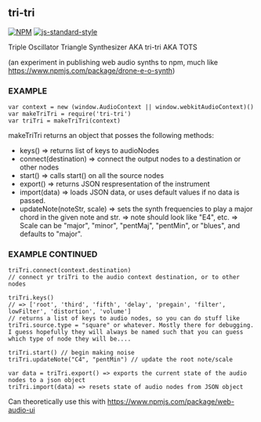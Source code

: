 tri-tri
----------------

[![NPM](https://nodei.co/npm/vid-synth.png)](https://nodei.co/npm/vid-synth/) [![js-standard-style](https://img.shields.io/badge/code%20style-standard-brightgreen.svg?style=flat)](https://github.com/feross/standard) 

Triple Oscillator Triangle Synthesizer AKA tri-tri AKA TOTS

(an experiment in publishing web audio synths to npm, much like https://www.npmjs.com/package/drone-e-o-synth)

### EXAMPLE

```
var context = new (window.AudioContext || window.webkitAudioContext)()
var makeTriTri = require('tri-tri')
var triTri = makeTriTri(context)
```

makeTriTri returns an object that posses the following methods:

- keys() => returns list of keys to audioNodes
- connect(destination) => connect the output nodes to a destination or other nodes
- start() => calls start() on all the source nodes
- export() => returns JSON respresentation of the instrument
- import(data) => loads JSON data, or uses default values if no data is passed.
- updateNote(noteStr, scale) => sets the synth frequencies to play a major chord in the given note and str. 
=> note should look like "E4", etc. 
=> Scale can be "major", "minor", "pentMaj", "pentMin", or "blues", and defaults to "major".

### EXAMPLE CONTINUED

```
triTri.connect(context.destination)
// connect yr triTri to the audio context destination, or to other nodes

triTri.keys() 
// => ['root', 'third', 'fifth', 'delay', 'pregain', 'filter', lowFilter', 'distortion', 'volume']
// returns a list of keys to audio nodes, so you can do stuff like triTri.source.type = "square" or whatever. Mostly there for debugging. I guess hopefully they will always be named such that you can guess which type of node they will be....

triTri.start() // begin making noise
triTri.updateNote("C4", "pentMin") // update the root note/scale

var data = triTri.export() => exports the current state of the audio nodes to a json object
triTri.import(data) => resets state of audio nodes from JSON object
```

Can theoretically use this with https://www.npmjs.com/package/web-audio-ui 



